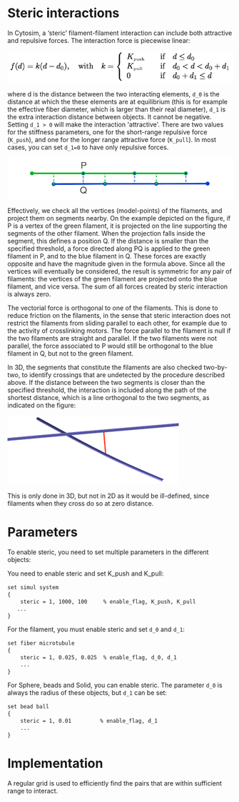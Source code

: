 # Steric interactions

In Cytosim, a ‘steric’ filament-filament interaction can include both attractive and repulsive forces. The interaction force is piecewise linear:

![Sketch](data/steric_math.png)

where d is the distance between the two interacting elements, `d_0` is the distance at which the these elements are at equilibrium (this is for example the effective fiber diameter, which is larger than their real diameter), `d_1` is the extra interaction distance between objects. It cannot be negative. Setting `d_1 > 0` will make the interaction 'attractive'. There are two values for the stiffness parameters, one for the short-range repulsive force (`K_push`), and one for the longer range attractive force (`K_pull`). In most cases, you can set `d_1=0` to have only repulsive forces. 

![Sketch](data/steric.png)

Effectively, we check all the vertices (model-points) of the filaments, and project them on segments nearby. On the example depicted on the figure, if P is a vertex of the green filament, it is projected on the line supporting the segments of the other filament. When the projection falls inside the segment, this defines a position Q. If the distance is smaller than the specified threshold, a force directed along PQ is applied to the green filament in P, and to the blue filament in Q. These forces are exactly opposite and have the magnitude given in the formula above. Since all the vertices will eventually be considered, the result is symmetric for any pair of filaments: the vertices of the green filament are projected onto the blue filament, and vice versa. The sum of all forces created by steric interaction is always zero.

The vectorial force is orthogonal to one of the filaments. This is done to reduce friction on the filaments, in the sense that steric interaction does not restrict the filaments from sliding parallel to each other, for example due to the activity of crosslinking motors. The force parallel to the filament is null if the two filaments are straight and parallel. If the two filaments were not parallel, the force associated to P would still be orthogonal to the blue filament in Q, but not to the green filament.

In 3D, the segments that constitute the filaments are also checked two-by-two, to identify crossings that are undetected by the procedure described above. If the distance between the two segments is closer than the specified threshold, the interaction is included along the path of the shortest distance, which is a line orthogonal to the two segments, as indicated on the figure:
 
![Sketch](data/steric3D.png)

This is only done in 3D, but not in 2D as it would be ill-defined, since filaments when they cross do so at zero distance.


# Parameters

To enable steric, you need to set multiple parameters in the different objects:

You need to enable steric and set K\_push and K\_pull:

	set simul system
	{
	    steric = 1, 1000, 100     % enable_flag, K_push, K_pull
       ...
	}

For the filament, you must enable steric and set `d_0` and `d_1`:

	set fiber microtubule
	{
	    steric = 1, 0.025, 0.025  % enable_flag, d_0, d_1
	    ...
	}

For Sphere, beads and Solid, you can enable steric. The parameter `d_0` is always the radius of these objects, but `d_1` can be set:
	
	set bead ball
	{
	    steric = 1, 0.01         % enable_flag, d_1
	    ...
	}	

# Implementation

A regular grid is used to efficiently find the pairs that are within sufficient range to interact. 
